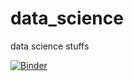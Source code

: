 # data_science
data science stuffs

[![Binder](https://mybinder.org/badge_logo.svg)](https://mybinder.org/v2/gh/fransantiago-lab/test/master?filepath=Intro-python(2).ipynb)
